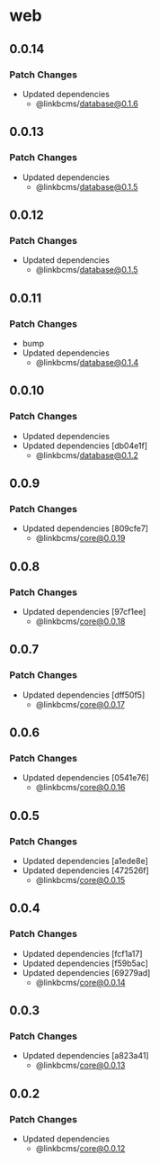# web

## 0.0.14

### Patch Changes

- Updated dependencies
  - @linkbcms/database@0.1.6

## 0.0.13

### Patch Changes

- Updated dependencies
  - @linkbcms/database@0.1.5

## 0.0.12

### Patch Changes

- Updated dependencies
  - @linkbcms/database@0.1.5

## 0.0.11

### Patch Changes

- bump
- Updated dependencies
  - @linkbcms/database@0.1.4

## 0.0.10

### Patch Changes

- Updated dependencies
- Updated dependencies [db04e1f]
  - @linkbcms/database@0.1.2

## 0.0.9

### Patch Changes

- Updated dependencies [809cfe7]
  - @linkbcms/core@0.0.19

## 0.0.8

### Patch Changes

- Updated dependencies [97cf1ee]
  - @linkbcms/core@0.0.18

## 0.0.7

### Patch Changes

- Updated dependencies [dff50f5]
  - @linkbcms/core@0.0.17

## 0.0.6

### Patch Changes

- Updated dependencies [0541e76]
  - @linkbcms/core@0.0.16

## 0.0.5

### Patch Changes

- Updated dependencies [a1ede8e]
- Updated dependencies [472526f]
  - @linkbcms/core@0.0.15

## 0.0.4

### Patch Changes

- Updated dependencies [fcf1a17]
- Updated dependencies [f59b5ac]
- Updated dependencies [69279ad]
  - @linkbcms/core@0.0.14

## 0.0.3

### Patch Changes

- Updated dependencies [a823a41]
  - @linkbcms/core@0.0.13

## 0.0.2

### Patch Changes

- Updated dependencies
  - @linkbcms/core@0.0.12

